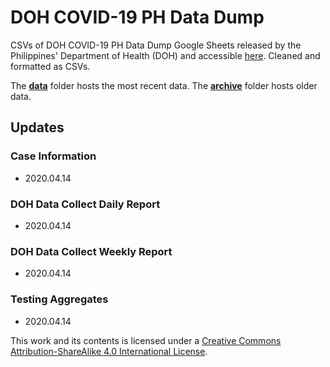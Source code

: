 # DOH COVID-19 PH Data Dump

CSVs of DOH COVID-19 PH Data Dump Google Sheets released by the Philippines' Department of Health (DOH) and accessible [here](https://docs.google.com/spreadsheets/d/1BLbrvgjkBWxr9g73xX9DLOqmbmuYyKc-_b8jIxCX1uo/htmlview#). Cleaned and formatted as CSVs.

The [**data**](https://github.com/benhur07b/covid19ph-doh-data-dump/tree/master/data) folder hosts the most recent data.
The [**archive**](https://github.com/benhur07b/covid19ph-doh-data-dump/tree/master/archive) folder hosts older data.

## Updates

### Case Information
 * 2020.04.14

### DOH Data Collect Daily Report
 * 2020.04.14

### DOH Data Collect Weekly Report
 * 2020.04.14

### Testing Aggregates
 * 2020.04.14


This work and its contents is licensed under a <a rel="license" href="http://creativecommons.org/licenses/by-sa/4.0/">Creative Commons Attribution-ShareAlike 4.0 International License</a>.<br>

